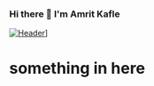 ### Hi there 👋 I'm Amrit Kafle
[![Header](https://raw.githubusercontent.com/MartinHeinz/kaphleamrit/kaphleamrit/IMG.png "Header")](https://some-url.dev/)]
<h1>something in here </h1>

<!--
**Kaphleamrit/Kaphleamrit** is a ✨ _special_ ✨ repository because its `README.md` (this file) appears on your GitHub profile.

Here are some ideas to get you started:

- 🔭 I’m currently working on ...
- 🌱 I’m currently learning ...
- 👯 I’m looking to collaborate on ...
- 🤔 I’m looking for help with ...
- 💬 Ask me about ...
- 📫 How to reach me: ...
- 😄 Pronouns: ...
- ⚡ Fun fact: ...
-->
